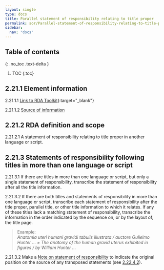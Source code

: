 ```yaml
---
layout: single
type: docs
title: Parallel statement of responsibility relating to title proper
permalink: sor/Parallel-statement-of-responsibility-relating-to-title-proper/
sidebar:
  nav: "docs"
---
```


## Table of contents
{: .no_toc .text-delta }

1. TOC
{:toc}

## 2.21.1 Element information

<a name="2.21.1.1">2.21.1.1</a> [Link to RDA Toolkit](https://beta.rdatoolkit.org/Content?externalId=en-US_ala-0ab0204b-abfd-34af-add7-1857d6147b10){:target="_blank"}

<a name="2.21.1.2">2.21.1.2</a> [Source of information](/DCRMR/sor/)

## 2.21.2 RDA definition and scope

<a name="2.21.2.1">2.21.2.1</a> A statement of responsibility relating to title proper in another language or script.

## 2.21.3 Statements of responsibility following titles in more than one language or script 

<a name="2.21.3.1">2.21.3.1</a> If there are titles in more than one language or script, but only a single statement of responsibility, transcribe the statement of responsibility after all the title information.

<a name="2.21.3.2">2.21.3.2</a> If there are both titles and statements of responsibility in more than one language or script, transcribe each statement of responsibility after the title proper, parallel title, or other title information to which it relates. If any of these titles lack a matching statement of responsibility, transcribe the information in the order indicated by the sequence on, or by the layout of, the title page.

>Example:  
><CITE>Anatomia uteri humani gravidi tabulis illustrata / auctore Gulielmo Hunter ... = The anatomy of the human gravid uterus exhibited in figures / by William Hunter …</CITE>

<a name="2.21.3.2">2.21.3.2</a> Make a [Note on statement of responsibility](/DCRMR/sor/Note-on-statement-of-responsibility/) to indicate the original position on the source of any transposed statements (see [2.22.4.2](/DCRMR/sor/Note-on-statement-of-responsibility/#2.22.4.2)).  